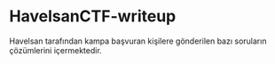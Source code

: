 # HavelsanCTF-writeup


Havelsan tarafından kampa başvuran kişilere gönderilen bazı soruların çözümlerini içermektedir.
